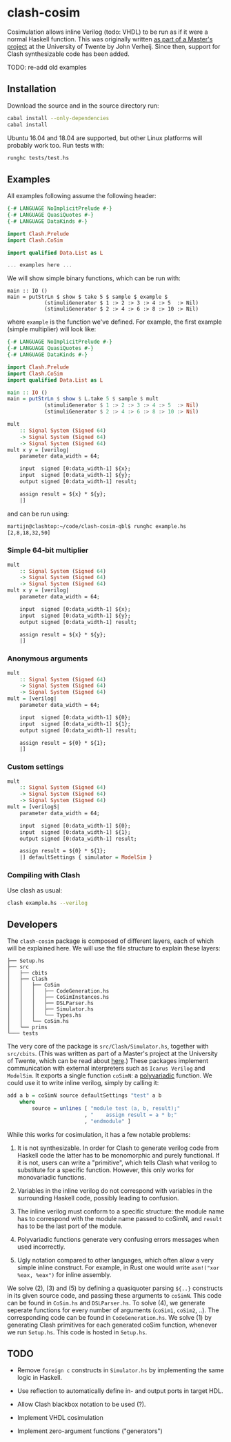 # clash-cosim
Cosimulation allows inline Verilog (todo: VHDL) to be run as if it were a normal Haskell function. This was originally written [as part of a Master's project](https://essay.utwente.nl/70777/) at the University of Twente by John Verheij. Since then, support for Clash synthesizable code has been added.

TODO: re-add old examples

## Installation
Download the source and in the source directory run:

```bash
cabal install --only-dependencies
cabal install
```

Ubuntu 16.04 and 18.04 are supported, but other Linux platforms will probably work too. Run tests with:

```bash
runghc tests/test.hs
```

## Examples
All examples following assume the following header:

```haskell
{-# LANGUAGE NoImplicitPrelude #-}
{-# LANGUAGE QuasiQuotes #-}
{-# LANGUAGE DataKinds #-}

import Clash.Prelude
import Clash.CoSim

import qualified Data.List as L

... examples here ...
```

We will show simple binary functions, which can be run with:

```
main :: IO ()
main = putStrLn $ show $ take 5 $ sample $ example $
            (stimuliGenerator $ 1 :> 2 :> 3 :> 4 :> 5  :> Nil)
            (stimuliGenerator $ 2 :> 4 :> 6 :> 8 :> 10 :> Nil)
```

where `example` is the function we've defined. For example, the first example (simple multiplier) will look like:

```haskell
{-# LANGUAGE NoImplicitPrelude #-}
{-# LANGUAGE QuasiQuotes #-}
{-# LANGUAGE DataKinds #-}

import Clash.Prelude
import Clash.CoSim
import qualified Data.List as L

main :: IO ()
main = putStrLn $ show $ L.take 5 $ sample $ mult
            (stimuliGenerator $ 1 :> 2 :> 3 :> 4 :> 5  :> Nil)
            (stimuliGenerator $ 2 :> 4 :> 6 :> 8 :> 10 :> Nil)

mult
    :: Signal System (Signed 64)
    -> Signal System (Signed 64)
    -> Signal System (Signed 64)
mult x y = [verilog|
    parameter data_width = 64;

    input  signed [0:data_width-1] ${x};
    input  signed [0:data_width-1] ${y};
    output signed [0:data_width-1] result;

    assign result = ${x} * ${y};
    |]
```

and can be run using:

```bash
martijn@clashtop:~/code/clash-cosim-qbl$ runghc example.hs
[2,8,18,32,50]
```

### Simple 64-bit multiplier
```haskell
mult
    :: Signal System (Signed 64)
    -> Signal System (Signed 64)
    -> Signal System (Signed 64)
mult x y = [verilog|
    parameter data_width = 64;

    input  signed [0:data_width-1] ${x};
    input  signed [0:data_width-1] ${y};
    output signed [0:data_width-1] result;

    assign result = ${x} * ${y};
    |]
```

### Anonymous arguments
```haskell
mult
    :: Signal System (Signed 64)
    -> Signal System (Signed 64)
    -> Signal System (Signed 64)
mult = [verilog|
    parameter data_width = 64;

    input  signed [0:data_width-1] ${0};
    input  signed [0:data_width-1] ${1};
    output signed [0:data_width-1] result;

    assign result = ${0} * ${1};
    |]
```

### Custom settings
```haskell
mult
    :: Signal System (Signed 64)
    -> Signal System (Signed 64)
    -> Signal System (Signed 64)
mult = [verilogS|
    parameter data_width = 64;

    input  signed [0:data_width-1] ${0};
    input  signed [0:data_width-1] ${1};
    output signed [0:data_width-1] result;

    assign result = ${0} * ${1};
    |] defaultSettings { simulator = ModelSim }
```

### Compiling with Clash
Use clash as usual:

```bash
clash example.hs --verilog
```

## Developers
The `clash-cosim` package is composed of different layers, each of which will be explained here. We will use the file structure to explain these layers:

```
├── Setup.hs
├── src
│   ├── cbits
│   ├── Clash
│   │   ├── CoSim
│   │   │   ├── CodeGeneration.hs
│   │   │   ├── CoSimInstances.hs
│   │   │   ├── DSLParser.hs
│   │   │   ├── Simulator.hs
│   │   │   └── Types.hs
│   │   └── CoSim.hs
│   └── prims
└─── tests
```

The very core of the package is `src/Clash/Simulator.hs`, together with `src/cbits`. (This was written as part of a Master's project at the University of Twente, which can be read about [here](https://essay.utwente.nl/70777/).) These packages implement communication with external interpreters such as `Icarus Verilog` and `ModelSim`. It exports a single function `coSimN`: a [polyvariadic](https://stackoverflow.com/questions/3467279/how-to-create-a-polyvariadic-haskell-function) function. We could use it to write inline verilog, simply by calling it:

```haskell
add a b = coSimN source defaultSettings "test" a b
    where
        source = unlines [ "module test (a, b, result);"
                         , "    assign result = a * b;"
                         , "endmodule" ]
```

While this works for cosimulation, it has a few notable problems:

1. It is not synthesizable. In order for Clash to generate verilog code from Haskell code the latter has to be monomorphic and purely functional. If it is not, users can write a "primitive", which tells Clash what verilog to substitute for a specific function. However, this only works for monovariadic functions.

2. Variables in the inline verilog do not correspond with variables in the surrounding Haskell code, possibly leading to confusion.

3. The inline verilog must conform to a specific structure: the module name has to correspond with the module name passed to coSimN, and `result` has to be the last port of the module.

4. Polyvariadic functions generate very confusing errors messages when used incorrectly.

5. Ugly notation compared to other languages, which often allow a very simple inline construct. For example, in Rust one would write `asm!("xor %eax, %eax")` for inline assembly.

We solve (2), (3) and (5) by defining a quasiquoter parsing `${..}` constructs in its given source code, and passing these arguments to `coSimN`. This code can be found in `CoSim.hs` and `DSLParser.hs`. To solve (4), we generate seperate functions for every number of arguments (`coSim1`, `coSim2`, ..). The corresponding code can be found in `CodeGeneration.hs`. We solve (1) by generating Clash primitives for each generated coSim function, whenever we run `Setup.hs`. This code is hosted in `Setup.hs`.

## TODO

* Remove `foreign c` constructs in `Simulator.hs` by implementing the same logic in Haskell.

* Use reflection to automatically define in- and output ports in target HDL.

* Allow Clash blackbox notation to be used (?).

* Implement VHDL cosimulation

* Implement zero-argument functions ("generators")

